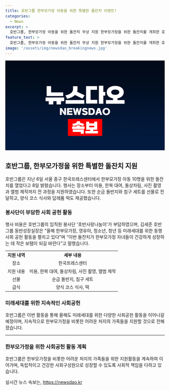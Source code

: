```yaml
---
title: 호반그룹 한부모가정 아동을 위한 특별한 돌잔치 이벤트!
categories:
  - News
excerpt: >
  호반그룹, 한부모가정 아동을 위한 돌잔치 무상 지원 한부모가정을 위한 돌잔치를 개최한 호반그룹은 장소, 상차림, 앨범 제작 등 모든 과정을 지원했다. 10명의 아이들에 대한 행사에는 미용, 한복 대여, 사진 촬영, 앨범 제작 뿐만 아니라 순금 돌반지와 침구 세트도 제공했으며, 가족들에게는 양식 코스 식사와 떡도 제공했다. 이 모든 행사는 호반그룹 임직원 봉사단인 ‘호반사랑나눔이’가 부담했으며, 이들은 미래세대에 대한 동행 사회 공헌을 위해 노력하고 있다. 호반그룹은 이번 행사를 통해 한부모가정 자녀들이 건강하게 성장하는 데 도움이 되기를 바라고 있다.
feature_text: >
  호반그룹, 한부모가정 아동을 위한 돌잔치 무상 지원 한부모가정을 위한 돌잔치를 개최한 호반그룹은 장소, 상차림, 앨범 제작 등 모든 과정을 지원했다. 10명의 아이들에 대한 행사에는 미용, 한복 대여, 사진 촬영, 앨범 제작 뿐만 아니라 순금 돌반지와 침구 세트도 제공했으며, 가족들에게는 양식 코스 식사와 떡도 제공했다. 이 모든 행사는 호반그룹 임직원 봉사단인 ‘호반사랑나눔이’가 부담했으며, 이들은 미래세대에 대한 동행 사회 공헌을 위해 노력하고 있다. 호반그룹은 이번 행사를 통해 한부모가정 자녀들이 건강하게 성장하는 데 도움이 되기를 바라고 있다.
image: '/assets/img/newsdao_breakingnews.jpg'
---
```


<p><img src="/assets/img/newsdao_breakingnews.jpg" alt="cryptoinkorea 속보" /></p>

<h2 data-ke-size="size26">호반그룹, 한부모가정을 위한 특별한 돌잔치 지원</h2>

<p data-ke-size="size16">호반그룹은 지난 6일 서울 중구 한국프레스센터에서 한부모가정 아동 10명을 위한 돌잔치를 열었다고 8일 밝혔습니다. 행사는 장소부터 미용, 한복 대여, 돌상차림, 사진 촬영과 앨범 제작까지 전 과정을 지원하였습니다. 또한 순금 돌반지와 침구 세트를 선물로 전달하고, 양식 코스 식사와 답례품 떡도 제공했습니다.</p>

<h3>봉사단이 부담한 사회 공헌 활동</h3>

<p data-ke-size="size16">행사 비용은 호반그룹의 임직원 봉사단 '호반사랑나눔이'가 부담하였으며, 김세준 호반그룹 동반성장실장은 "올해 한부모가정, 영유아, 청소년, 청년 등 미래세대를 위한 동행 사회 공헌 활동을 펼치고 있다"며 “이번 돌잔치가 한부모가정 자녀들이 건강하게 성장하는 데 작은 보탬이 되길 바란다”고 말했습니다.</p>

<table>
  <tr>
    <td style="text-align: center; height: 17px;"><b>지원 내역</b></td>
    <td style="text-align: center; height: 17px;"><b>세부 내용</b></td>
  </tr>
  <tr>
    <td style="text-align: center; height: 17px;">장소</td>
    <td style="text-align: center; height: 17px;">한국프레스센터</td>
  </tr>
  <tr>
    <td style="text-align: center; height: 17px;">지원 내용</td>
    <td style="text-align: center; height: 17px;">미용, 한복 대여, 돌상차림, 사진 촬영, 앨범 제작</td>
  </tr>
  <tr>
    <td style="text-align: center; height: 17px;">선물</td>
    <td style="text-align: center; height: 17px;">순금 돌반지, 침구 세트</td>
  </tr>
  <tr>
    <td style="text-align: center; height: 17px;">급식</td>
    <td style="text-align: center; height: 17px;">양식 코스 식사, 떡</td>
  </tr>
</table>

<h3>미래세대를 위한 지속적인 사회공헌</h3>

<p data-ke-size="size16">호반그룹은 이번 활동을 통해 올해도 미래세대를 위한 다양한 사회공헌 활동을 이어나갈 예정이며, 지속적으로 한부모가정을 비롯한 어려운 처지의 가족들을 지원할 것으로 전해졌습니다.</p>

<hr>

<h3>한부모가정을 위한 사회공헌 활동 계획</h3>

<p data-ke-size="size16">호반그룹은 한부모가정을 비롯한 어려운 처지의 가족들을 위한 지원활동을 계속하여 이어가며, 독립적이고 건강한 사회구성원으로 성장할 수 있도록 사회적 책임을 다하고 있습니다.</p>
실시간 뉴스 속보는, <a href="https://newsdao.kr" rel="dofollow">https://newsdao.kr</a>


